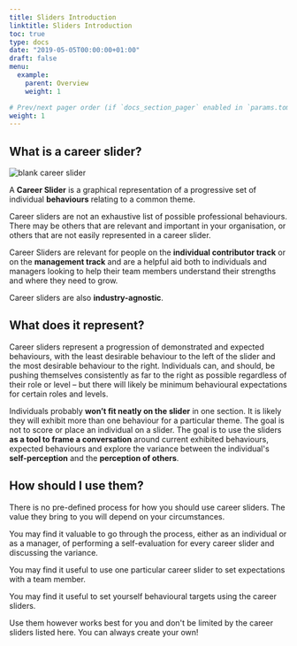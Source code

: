 ```yaml
---
title: Sliders Introduction
linktitle: Sliders Introduction
toc: true
type: docs
date: "2019-05-05T00:00:00+01:00"
draft: false
menu:
  example:
    parent: Overview
    weight: 1

# Prev/next pager order (if `docs_section_pager` enabled in `params.toml`)
weight: 1
---
```


## What is a career slider?

![blank career slider](../blank-slider.svg)

A **Career Slider** is a graphical representation of a progressive set of individual **behaviours** relating to a common theme.

Career sliders are not an exhaustive list of possible professional behaviours. There may be others that are relevant and important in your organisation, or others that are not easily represented in a career slider.

Career Sliders are relevant for people on the **individual contributor track** or on the **management track** and are a helpful aid both to individuals and managers looking to help their team members understand their strengths and where they need to grow.

Career sliders are also **industry-agnostic**.

## What does it represent?

Career sliders represent a progression of demonstrated and expected behaviours, with the least desirable behaviour to the left of the slider and the most desirable behaviour to the right. Individuals can, and should, be pushing themselves consistently as far to the right as possible regardless of their role or level – but there will likely be minimum behavioural expectations for certain roles and levels.

Individuals probably **won’t fit neatly on the slider** in one section. It is likely they will exhibit more than one behaviour for a particular theme. The goal is not to score or place an individual on a slider. The goal is to use the sliders **as a tool to frame a conversation** around current exhibited behaviours, expected behaviours and explore the variance between the individual's **self-perception** and the **perception of others**.

## How should I use them?

There is no pre-defined process for how you should use career sliders. The value they bring to you will depend on your circumstances.

You may find it valuable to go through the process, either as an individual or as a manager, of performing a self-evaluation for every career slider and discussing the variance.

You may find it useful to use one particular career slider to set expectations with a team member.

You may find it useful to set yourself behavioural targets using the career sliders.

Use them however works best for you and don't be limited by the career sliders listed here. You can always create your own!
